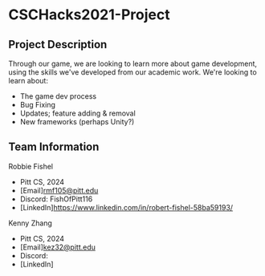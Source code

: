 # CSCHacks2021-Project

## Project Description

Through our game, we are looking to learn more about game development, using the skills we've developed from our
academic work. We're looking to learn about:
- The game dev process
- Bug Fixing
- Updates; feature adding & removal
- New frameworks (perhaps Unity?)

## Team Information

Robbie Fishel
- Pitt CS, 2024
- [Email]rmf105@pitt.edu
- Discord: FishOfPitt116
- [LinkedIn]https://www.linkedin.com/in/robert-fishel-58ba59193/

Kenny Zhang
- Pitt CS, 2024
- [Email]kez32@pitt.edu
- Discord:
- [LinkedIn]